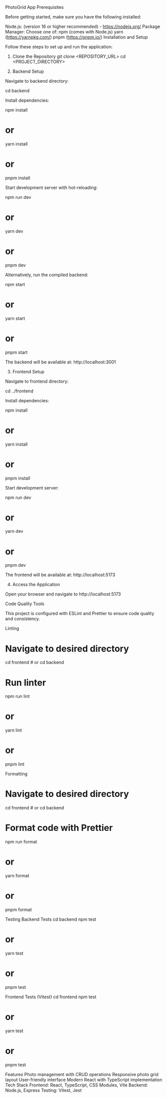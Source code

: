 PhotoGrid App
Prerequisites

Before getting started, make sure you have the following installed:

Node.js: (version 16 or higher recommended) - https://nodejs.org/
Package Manager: Choose one of:
npm (comes with Node.js)
yarn (https://yarnpkg.com/)
pnpm (https://pnpm.io/)
Installation and Setup

Follow these steps to set up and run the application:

1. Clone the Repository
git clone <REPOSITORY_URL>
cd <PROJECT_DIRECTORY>

2. Backend Setup

Navigate to backend directory:

cd backend


Install dependencies:

npm install
# or
yarn install
# or
pnpm install


Start development server with hot-reloading:

npm run dev
# or
yarn dev
# or
pnpm dev


Alternatively, run the compiled backend:

npm start
# or
yarn start
# or
pnpm start


The backend will be available at: http://localhost:3001

3. Frontend Setup

Navigate to frontend directory:

cd ../frontend


Install dependencies:

npm install
# or
yarn install
# or
pnpm install


Start development server:

npm run dev
# or
yarn dev
# or
pnpm dev


The frontend will be available at: http://localhost:5173

4. Access the Application

Open your browser and navigate to http://localhost:5173

Code Quality Tools

This project is configured with ESLint and Prettier to ensure code quality and consistency.

Linting
# Navigate to desired directory
cd frontend  # or cd backend

# Run linter
npm run lint
# or
yarn lint
# or
pnpm lint

Formatting
# Navigate to desired directory
cd frontend  # or cd backend

# Format code with Prettier
npm run format
# or
yarn format
# or
pnpm format

Testing
Backend Tests
cd backend
npm test
# or
yarn test
# or
pnpm test

Frontend Tests (Vitest)
cd frontend
npm test
# or
yarn test
# or
pnpm test

Features
Photo management with CRUD operations
Responsive photo grid layout
User-friendly interface
Modern React with TypeScript implementation
Tech Stack
Frontend: React, TypeScript, CSS Modules, Vite
Backend: Node.js, Express
Testing: Vitest, Jest